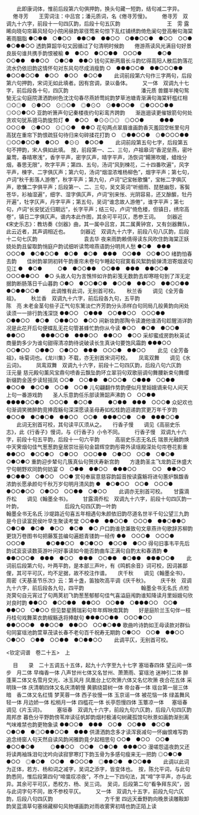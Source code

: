 <!-- { "loadSidebar": true } -->
   　　此即康词体，惟前后段第六句俱押韵，换头句藏一短韵，结句减二字异。 
　
倦寻芳　　王雱词注：中吕宫；潘元质词，名《倦寻芳慢》。
　　倦寻芳　双调九十六字，前段十一句四仄韵，后段十句五仄韵　　　　　　　　　王　雱
露晞向晓句帘幕风轻句小院闲昼韵翠径莺来句惊下乱红铺绣韵倚危阑句登高榭句海棠著雨胭脂
●○●●　○●○○　●●○●　●●○○　○●●○○●　●○○　○○●　●○●●○○
透韵算韶华句又因循过了句清明时候韵　　倦游燕读风光满目句好景良辰句谁共携手韵恨被榆
●　●○○　●○○●●　○○○●　　　●○●　○○●●　●●○○　○●○●　●●○
钱句买断两眉长斗韵忆得高阳人散后韵落花流水仍依旧韵这情怀句对东风句尽成消瘦韵
○　●●●○○●　●●○○○●●　●○○●○○●　●○○　●○○　●○○●
   　　此词前段第六句作三字两句，后段第六句押韵，宋词无如此填者。因有宫调，录以备体。 
　　又一体　双调九十七字，前后段各十句，四仄韵　　　　　　　　　　　　　　潘元质
兽鐶半掩句鸳甃无尘句庭院潇洒韵树色沈沈句春尽燕娇莺姹韵梦草池塘青渐满句海棠轩槛红相
◎○◎●　⊙●○○　⊙◎○●　◎●⊙○　⊙●●○○●　◎●○○○●●　◎○⊙●○○
亚韵听箫声句记秦楼夜约句彩鸾齐跨韵　　渐迤逦读更催银箭句何处贪欢句犹系骢马韵旋剪灯
●　●○○　●⊙⊙◎◎　◎○○●　　　●●●　○○⊙●　⊙●○○　⊙◎⊙●　●●○
花句两点翠眉谁画韵香灭羞回空帐里句月高犹在重帘下韵恨疏狂句待归来句碎揉花打韵
○　◎●●○○●　⊙●○○○●●　◎○○●○○●　●○○　●⊙⊙　●○○●
   　　此词前段第五句七字，后段第五句不押韵，宋人俱如此填。　按，前段第一、二、三句，卢祖皋词“香泥垒燕，密叶巢莺，春晴寒浅”，香字平声，密字仄声，晴字平声，汤恢词“餳箫吹暖，蜡烛分烟，春思无限”，吹字平声；第四、五句，汤词“风到楝花，二十四番吹遍”，风字平声，楝字、二字俱仄声；第六句，汤词“烟湿浓堆杨柳色”，烟字平声；第七句，卢词“秋千影落人游倦”，秋字平声；第九句，卢词“记宝帐歌慵”，宝帐二字俱仄声，歌慵二字俱平声；后段第一、二、三句，吴文英词“听细雨、琵琶幽怨，客鬓苍华，衫袖湿遍”，细字、湿字俱仄声，卢词“别来怅、光阴容易，还又酴醿，牡丹开遍”，牡字仄声，丹字平声；第五句，吴词“谁念故人游倦”，谁字平声；第七句，卢词“长安犹近归期远”，长字平声；结三句，卢词“倚危楼，但镇日，绣帘高卷”，镇日二字俱仄声。谱内本此作图，其余可平可仄，悉参王词。 
　
剑器近　　《宋史乐志》：教坊奏《剑器》曲，其一属中吕宫，其二属黄钟宫，又有剑器舞队，此云近者，其声调相近也。
　　剑器近　双调九十六字，前段八句八仄韵，后段十二句七仄韵　　　　　　　　　袁去华
夜来雨韵赖倩得读东风吹住韵海棠正妖娆处韵且留取韵悄庭户韵试细听读莺啼燕语韵分明共人愁
●○●　●●●　○○○●　●○●○○●　●○●　●○●　●●●　○○●●　○○●○○
绪韵怕春去韵　　佳树韵翠阴初转午韵重帘未卷句乍睡起句寂寞看风絮韵偷弹清泪寄烟波句见江
●　●○●　　　○●　●○○●●　○○●●　●●●　●●○○●　○○○●●○○　●○
头故人句为言憔悴如许韵彩笺无数韵去却寒暄句到了浑无定据韵断肠落日千山暮韵
○●○　●○○●○●　●○○●　●●○○　●●○○●●　●○●●○○●
   　　此调惟有此词，无别首可校。 
　
秋兰香　　调见《全芳备祖》。
　　秋兰香　双调九十六字，前后段各九句，五平韵　　　　　　　　　　　　　　陈　亮
未老金茎句些子正气句东篱淡伫齐芳韵分头添样白句同局几般黄韵向闲处读须一一排行韵浅深饶
●●○○　○●●●　○○●●○○　○○○●●　○●●○○　●○●　○●●○○　●○○
间新妆韵那陶令读漉他谁酒句趁醒消详韵　　况是此花开后句便蝶乱无花句管甚蜂忙韵你从今读
●○○　●○●　●○○●　●●○○　　　●●●○○●　●●●○○　●●○○　●○○
采却蜜成房韵秋英试商量韵多少为谁句甜得清凉韵待说破读长生真诀句要饱风霜韵
●●●○○　○○●○○　○●●○　○●○○　●●●　○○○●　●●○○
   　　此见《全芳备祖》，咏菊词也。《龙川集》不载，亦无别首宋词可校。 
　
凤鸾双舞　　调见《水云词》。
　　凤鸾双舞　双调九十六字，前段十二句四仄韵，后段八句六仄韵　　　　　　　　汪元量
慈元殿句薰风宝鼎句喷香云飘坠韵环立翠羽句双歌丽调句舞腰新束句舞缨新缀韵金莲步读轻摇凤
○○●　○○●●　●○○○●　○●●●　○○●●　●○○●　●○○●　○○●　○○●
儿句翩翻作势韵便似月里姮娥谪来句人间天上句一番游戏韵　　圣人乐意韵任乐部读箫韶声沸韵
○　○○●●　●●●●○○●○　○○○●　●○○●　　　●○●●　●●●　○○○●
众妃欢也句渐调笑微醉韵竞捧霞觞句深深愿读圣母寿如松桂韵迢递韵赏更万年千岁韵
●○○●　●○●○●　●●○○　○○●　●●●○○●　○●　●●●○○●
   　　此词无别首可校，其句读平仄须从之。 
　
行香子慢　　调见《高丽史乐志》，此《行香子》慢词，与《行香子》小令不同。
　　行香子慢　双调九十六字，前段十句五平韵，后段十一句六平韵　　　高丽史乐志无名氏
瑞景光融韵焕中天霁烟句佳气葱葱韵皇居崇壮丽句金碧辉空韵彤霄外读瑶殿深处句帘卷花影重
●●○○　●○○●○　○●○○　○○○●●　○●○○　○○●　○●○●　○●○●○
重韵迎步辇句几簇真仙句贺庆寿新宫韵　　方逢韵圣主飞龙韵正休盛大宁句朝野欢同韵何妨宴
○　○●●　●●○○　●●●○○　　　○○　●●○○　●○●●○　○●○○　○○●
赏句奉宸意慈容韵韶音按读露觞将进句蕙炉飘馥香浓韵长愿承颜句千秋万岁句明月清风韵
●　●○●○○　○○●　○○○●　●○○●○○　○●○○　○○●●　○●○○
   　　此调亦无别首可校。 
　
甘露滴乔松　　调见《翰墨全书》。
　　甘露滴乔松　双调九十六字，前段十句四仄韵一叶韵，
　　　　　　　　后段九句四仄韵一叶韵　　　　　　　　　　　　　　　翰墨全书无名氏
沙堤路近句喜五年相遇句朱颜依旧韵尽道名世半千句公望三九韵是今日读富民侯叶早生聚读考堂
○○●●　●●○○●　○○○●　●●○●●○　○●○●　●○●　●○○　●○●　●○
户口韵谁欤兼致句文章燕许句歌辞苏柳韵　　　更饶万卷图书句把藤笈芸编句遍题青镂韵一经传
●●　○○○●　○○○●　○○○●　　　　●○●●○○　●○●○○　●○○●　●○○
得句旧事韦平先后韵试衮衮读数英游叶问好事读如今能否韵曲车正满句自酌太和春酒韵
●　●●○○○●　●●●　●○○　●●●　○○●●　●○●●　●●●○○●
   　　此词前后段第六句，叶两平韵，是本部三声叶，有《鸣鹤余音》词可校，因词甚鄙俚，其可平可仄，均不足据，故不校注作谱。 
　
庆千秋　　调见《翰墨全书》，周密《天基圣节乐次》云：第十盏，笛独吹高平调《庆千秋》。
　　庆千秋　双调九十六字，前后段各九句，四平韵　　　　　　　　　　　翰墨全书无名氏
点检尧蓂句自元宵过了句两荚初飞韵葱葱郁郁句佳气喜溢庭闱韵谁知降读月里姮娥句欣对良时韵
●●○○　●○○●●　●●○○　○○●●　○●●●○○　○○●　●●○○　○●○○
但见婺星腾瑞彩句年年辉映南箕韵　　好是庭阶兰玉句伴一枝丹桂句戏舞莱衣韵椒觞迭将捧献句
●●●○○●●　○○○●○○　　　●●○○○●　●●○○●　●●○○　○○●○●●
歌曲吟诗韵如王母读款对群仙句同宴瑶池韵萱草茂读长春不老句百千祝寿无期韵
○●○○　○○●　●●○○　○●○○　○●●　○○●●　●○●●○○
   　　此调平仄，无别首可校。 









<钦定词谱　卷二十五>　上



　
目　　录　二十五调五十五体，起九十六字至九十七字
塞垣春四体
望云间一体
步　月二体
早梅香一体
八声甘州七体又名甘州、萧萧雨、宴瑶池
迷神引二体
醉蓬莱二体又名雪月交光、冰玉风月
凤凰台上忆吹箫六体又名忆吹箫
夜合花五体
采明珠一体
庆清朝四体又名庆清朝慢
黄鹂绕碧树一体
帝台春一体
瑶台第一层三体
暗　香二体又名红情
梦芙蓉一体
西子妆慢一体
玉京谣一体
被花恼一体
绿盖舞风轻一体
月边娇一体
松梢月一体
四槛花一体
长亭怨慢四体
玉簟凉一体
　
塞垣春　　调见《片玉词》。
　　塞垣春　双调九十六字，前段九句六仄韵，后段八句四仄韵　　　　　　　　　　周邦彦
暮色分平野韵傍苇岸读征帆卸韵烟村极浦句树藏孤馆句秋景如画韵渐别离气味难禁也韵更物象读
●●○○●　●●●　○○●　○○●●　●○○●　○●○●　●◎○●●○○●　●●●
供潇洒韵念多才读浑衰减句一怀幽恨难写韵　　追念绮窗人句天然自读风韵闲雅韵竟夕起相思句
○○●　●○○　○○●　●○○●○●　　　⊙●●○○　○○●　○●○●　●●●○○
漫嗟怨遥夜韵又还将读两袖珠泪句沈吟向读寂寥寒灯下韵玉骨为多感句瘦来无一把韵
◎○●○●　●○○　◎●○●　○○●　●○○○●　◎●●○●　●○○●●
   　　此调以此词为正体，若方、杨和词之减字，吴词之添字，皆变体也。　按，陈允平词，与此句韵悉同，惟后段第四句“啼螀叹凉夜”，不作上一下四句法，其“啼”字平声，亦与此异。其余可平可仄，悉校方、杨、吴三词。　吴词，后段第二句“看争拜东风”，因与此词字句不同，故不参校平仄。 
　　又一体　双调九十五字，前段九句六仄韵，后段八句四仄韵　　　　　　　　　　方千里
四远天垂野韵向晚景读雕鞍卸韵吴蓝滴草句塞绵藏柳句风物堪画韵对雨收雾霁初晴也韵正陌上读

